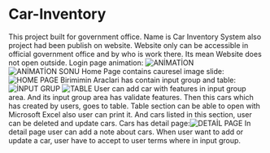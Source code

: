 # Car-Inventory
This project built for government office. Name is Car Inventory System also project had been publish on website. 
Website only can be accessible in  official government office and by who is work there. Its mean Website does not open outside.
Login page animation:
![ANİMATİON](https://user-images.githubusercontent.com/112412065/208071000-7f1bc126-7060-428f-a9b2-4b70ce8e3618.png)
![ANİMATİON SONU](https://user-images.githubusercontent.com/112412065/208071018-06ae1d43-127e-48e6-a378-5a27de1b9916.png)
Home Page contains cauresel image slide:![HOME PAGE](https://user-images.githubusercontent.com/112412065/208071217-6973e36e-dcb9-4b1c-b6bf-28ea05db20eb.png)
Birimimin Araclari has contain input group and table: ![İNPUT GRUP](https://user-images.githubusercontent.com/112412065/208077733-41989777-1536-498f-aff4-84edf450e316.png)
![TABLE](https://user-images.githubusercontent.com/112412065/208077745-1f7f1758-c2de-4032-bd4e-4c3dd51e542f.png)
User can add car with features in input group area. And its input group area has validate features. 
Then this cars which has created by users, goes to table. 
Table section can be able to open with Microsoft Excel also user can print it.
And cars listed in this section, user can be deleted and update cars. 
Cars has detail page:![DETAİL PAGE](https://user-images.githubusercontent.com/112412065/208080466-13a05624-fd02-4842-95f7-6df588941eb1.png)
In detail page user can add a note about cars.
When user want to add or update a car, user have to accept to user terms where in input group. 
